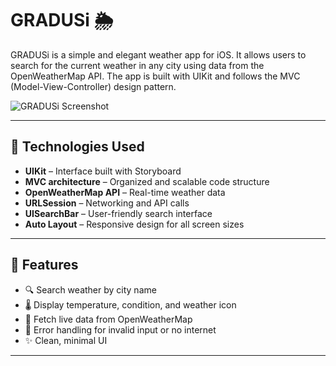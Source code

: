 # GRADUSi 🌦️

GRADUSi is a simple and elegant weather app for iOS. It allows users to search for the current weather in any city using data from the OpenWeatherMap API. The app is built with UIKit and follows the MVC (Model-View-Controller) design pattern.

![GRADUSi Screenshot](Assets/screenshot.png)

---

## 🔧 Technologies Used

- **UIKit** – Interface built with Storyboard
- **MVC architecture** – Organized and scalable code structure
- **OpenWeatherMap API** – Real-time weather data
- **URLSession** – Networking and API calls
- **UISearchBar** – User-friendly search interface
- **Auto Layout** – Responsive design for all screen sizes

---

## 🎯 Features

- 🔍 Search weather by city name
- 🌡️ Display temperature, condition, and weather icon
- 📡 Fetch live data from OpenWeatherMap
- 🚫 Error handling for invalid input or no internet
- ✨ Clean, minimal UI

---

